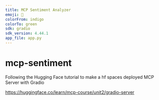 ```yaml
---
title: MCP Sentiment Analyzer
emoji: 💬
colorFrom: indigo
colorTo: green
sdk: gradio
sdk_version: 4.44.1
app_file: app.py
---
```


# mcp-sentiment
Following the Hugging Face tutorial to make a hf spaces deployed MCP Server with Gradio

https://huggingface.co/learn/mcp-course/unit2/gradio-server
